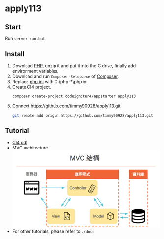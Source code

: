 # apply113

## Start
Run `server run.bat`

## Install
1. Download [PHP], unzip it and put it into the C drive, finally add environment variables.
1. Download and run  `Composer-Setup.exe` of [Composer].
1. Replace [php.ini] with C:\php-*\php.ini
1. Create CI4 project.
    ```bash
    composer create-project codeigniter4/appstarter apply113
    ```
1. Connect https://github.com/timmy90928/apply113.git
    ```bash
    git remote add origin https://github.com/timmy90928/apply113.git
    ```

## Tutorial
* [CI4.pdf](./docs/CI4.pdf)
* MVC architecture
![MVC architecture](./docs/MVC%20architecture.jpg)
* For other tutorials, please refer to `./docs`

[PHP]: https://www.php.net/downloads.php "Download PHP ZIP"
[Composer]: https://getcomposer.org/download/ "Download Composer-Setup.exe"
[php.ini]: ./docs/php.ini, "PHP configuration file"
